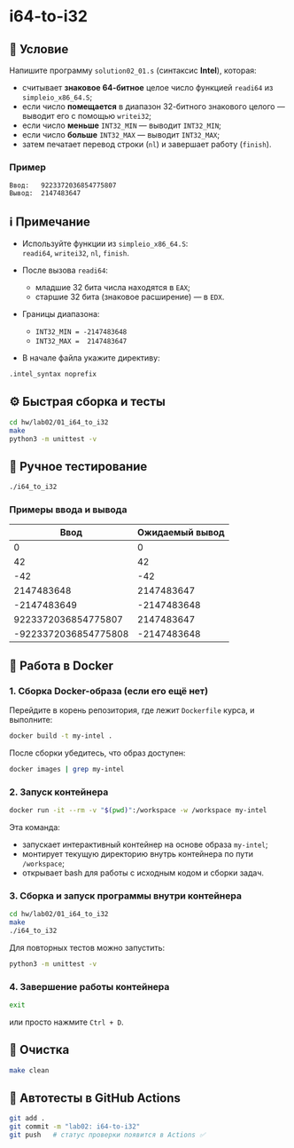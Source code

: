 # i64-to-i32

## 📝 Условие

Напишите программу `solution02_01.s` (синтаксис **Intel**), которая:

- считывает **знаковое 64-битное** целое число функцией `readi64` из `simpleio_x86_64.S`;
- если число **помещается** в диапазон 32-битного знакового целого — выводит его с помощью `writei32`;
- если число **меньше** `INT32_MIN` — выводит `INT32_MIN`;
- если число **больше** `INT32_MAX` — выводит `INT32_MAX`;
- затем печатает перевод строки (`nl`) и завершает работу (`finish`).

### Пример
```text
Ввод:   9223372036854775807
Вывод:  2147483647
```

## ℹ️ Примечание

- Используйте функции из `simpleio_x86_64.S`:  
  `readi64`, `writei32`, `nl`, `finish`.

- После вызова `readi64`:
    - младшие 32 бита числа находятся в `EAX`;
    - старшие 32 бита (знаковое расширение) — в `EDX`.

- Границы диапазона:
    - `INT32_MIN = -2147483648`
    - `INT32_MAX =  2147483647`

- В начале файла укажите директиву:
```asm
.intel_syntax noprefix
```

## ⚙️ Быстрая сборка и тесты

```bash
cd hw/lab02/01_i64_to_i32
make
python3 -m unittest -v
```

## 🧪 Ручное тестирование

```bash
./i64_to_i32
```

### Примеры ввода и вывода

| Ввод | Ожидаемый вывод |
|------|------------------|
| 0 | 0 |
| 42 | 42 |
| -42 | -42 |
| 2147483648 | 2147483647 |
| -2147483649 | -2147483648 |
| 9223372036854775807 | 2147483647 |
| -9223372036854775808 | -2147483648 |

## 🐳 Работа в Docker

### 1. Сборка Docker-образа (если его ещё нет)

Перейдите в корень репозитория, где лежит `Dockerfile` курса, и выполните:

```bash
docker build -t my-intel .
```

После сборки убедитесь, что образ доступен:
```bash
docker images | grep my-intel
```

### 2. Запуск контейнера

```bash
docker run -it --rm -v "$(pwd)":/workspace -w /workspace my-intel
```

Эта команда:
- запускает интерактивный контейнер на основе образа `my-intel`;
- монтирует текущую директорию внутрь контейнера по пути `/workspace`;
- открывает bash для работы с исходным кодом и сборки задач.

### 3. Сборка и запуск программы внутри контейнера

```bash
cd hw/lab02/01_i64_to_i32
make
./i64_to_i32
```

Для повторных тестов можно запустить:
```bash
python3 -m unittest -v
```

### 4. Завершение работы контейнера

```bash
exit
```

или просто нажмите `Ctrl + D`.

## 🧹 Очистка

```bash
make clean
```

## 🚀 Автотесты в GitHub Actions

```bash
git add .
git commit -m "lab02: i64-to-i32"
git push   # статус проверки появится в Actions ✅
```
